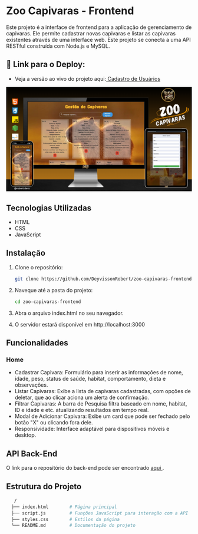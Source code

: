 # Zoo Capivaras - Frontend
Este projeto é a interface de frontend para a aplicação de gerenciamento de capivaras. Ele permite cadastrar novas capivaras e listar as capivaras existentes através de uma interface web. Este projeto se conecta a uma API RESTful construída com Node.js e MySQL.

## 🔗 Link para o Deploy: 
* Veja a versão ao vivo do projeto aqui:<a href="https://drs-zoo-capivaras.netlify.app/"> Cadastro de Usuários </a>

![tela lilinda salgados](https://github.com/DeyvissonRobert/zoo-capivaras-frontend/blob/main/assets/Zoo%20Capivaras.png)

## Tecnologias Utilizadas
* HTML
* CSS
* JavaScript

## Instalação
1. Clone o repositório:
   ```sh
   git clone https://github.com/DeyvissonRobert/zoo-capivaras-frontend.git

2. Naveque até a pasta do projeto: 
    ```sh
    cd zoo-capivaras-frontend

3. Abra o arquivo index.html no seu navegador.

2. O servidor estará disponível em http://localhost:3000

## Funcionalidades
### Home
* Cadastrar Capivara: Formulário para inserir as informações de nome, idade, peso, status de saúde, habitat, comportamento, dieta e observações.
* Listar Capivaras: Exibe a lista de capivaras cadastradas, com opções de deletar, que ao clicar aciona um alerta de confirmação.
* Filtrar Capivaras: A barra de Pesquisa filtra baseado em nome, habitat, ID e idade e etc. atualizando resultados em tempo real.
* Modal de Adicionar Capivara: Exibe um card que pode ser fechado pelo botão "X" ou clicando fora dele.
* Responsividade: Interface adaptável para dispositivos móveis e desktop.

## API Back-End
O link para o repositório do back-end pode ser encontrado  <a href="https://github.com/DeyvissonRobert/zoo-capivaras-backend" > aqui </a>.

## Estrutura do Projeto
```sh
   /
  ├── index.html        # Página principal
  ├── script.js         # Funções JavaScript para interação com a API
  ├── styles.css        # Estilos da página
  └── README.md         # Documentação do projeto



